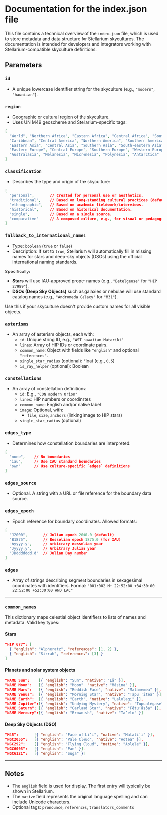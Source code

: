 # Documentation for the index.json file

This file contains a technical overview of the `index.json` file, which is used to store metadata and data structure for Stellarium skycultures. The documentation is intended for developers and integrators working with Stellarium-compatible skyculture definitions.

## Parameters

### `id`

- A unique lowercase identifier string for the skyculture (e.g., `"modern"`, `"hawaiian"`).

### `region`

- Geographic or cultural region of the skyculture.
- Uses UN M49 geoscheme and Stellarium-specific tags:

```json
[
  "World", "Northern Africa", "Eastern Africa", "Central Africa", "Southern Africa", "Western Africa",
  "Caribbean", "Central America", "Northern America", "Southern America",
  "Eastern Asia", "Central Asia", "Southern Asia", "South-eastern Asia", "Western Asia", "Northern Asia",
  "Eastern Europe", "Central Europe", "Southern Europe", "Western Europe", "Northern Europe",
  "Australasia", "Melanesia", "Micronesia", "Polynesia", "Antarctica"
]
```

### `classification`

- Describes the type and origin of the skyculture:

```json
[
  "personal",       // Created for personal use or aesthetics.
  "traditional",    // Based on long-standing cultural practices (default).
  "ethnographic",   // Based on academic fieldwork/interviews.
  "historical",     // Based on historical documentation.
  "single",         // Based on a single source.
  "comparative"     // A composed culture, e.g., for visual or pedagogical comparison.
]
```

### `fallback_to_international_names`

- Type: `boolean` (`true` or `false`)
- Description: If set to `true`, Stellarium will automatically fill in missing names for stars and deep-sky objects (DSOs) using the official international naming standards.

Specifically:

- **Stars** will use IAU-approved proper names (e.g., `"Betelgeuse"` for `"HIP 27989"`).
- **DSOs (Deep Sky Objects)** such as galaxies or nebulae will use standard catalog names (e.g., `"Andromeda Galaxy"` for `"M31"`).

Use this if your skyculture doesn't provide custom names for all visible objects.

### `asterisms`

- An array of asterism objects, each with:
  - `id`: Unique string ID, e.g., `"AST hawaiian Matariki"`
  - `lines`: Array of HIP IDs or coordinate pairs.
  - `common_name`: Object with fields like `"english"` and optional `"references"`.
  - `single_star_radius` (optional): Float (e.g., `0.5`)
  - `is_ray_helper` (optional): Boolean

### `constellations`

- An array of constellation definitions:
  - `id`: E.g., `"CON modern Orion"`
  - `lines`: HIP numbers or coordinates
  - `common_name`: English and/or native label
  - `image`: Optional, with:
    - `file`, `size`, `anchors` (linking image to HIP stars)
  - `single_star_radius` (optional)

### `edges_type`

- Determines how constellation boundaries are interpreted:

```json
[
  "none",    // No boundaries
  "iau",     // Use IAU standard boundaries
  "own"      // Use culture-specific `edges` definitions
]
```

### `edges_source`

- Optional. A string with a URL or file reference for the boundary data source.

### `edges_epoch`

- Epoch reference for boundary coordinates. Allowed formats:

```json
[
  "J2000",       // Julian epoch 2000.0 (default)
  "B1875",       // Besselian epoch 1875.0 (for IAU)
  "Byyyy.y",     // Arbitrary Besselian year
  "Jyyyy.y",     // Arbitrary Julian year
  "JDddddddd.d"  // Julian Day number
]
```

### `edges`

- Array of strings describing segment boundaries in sexagesimal coordinates with identifiers. Format:
  `"001:002 M+ 22:52:00 +34:30:00 22:52:00 +52:30:00 AND LAC"`

---

### `common_names`

This dictionary maps celestial object identifiers to lists of names and metadata. Valid key types:

#### Stars

```json
"HIP 677": [
  { "english": "Alpheratz", "references": [1, 2] },
  { "english": "Sirrah", "references": [3] }
]
```

#### Planets and solar system objects

```json
"NAME Sun":    [{ "english": "Sun", "native": "Lā" }],
"NAME Moon":   [{ "english": "Moon", "native": "Māsina" }],
"NAME Mars":   [{ "english": "Reddish Face", "native": "Matamemea" }],
"NAME Venus":  [{ "english": "Morning Star", "native": "Tapu 'itea" }],
"NAME Earth":  [{ "english": "Earth", "native": "Lalolagi" }],
"NAME Jupiter":[{ "english": "Undying Mystery", "native": "Tupualēgase" }],
"NAME Saturn": [{ "english": "Garland Star", "native": "Fētu‘āsōa" }],
"NAME Mercury":[{ "english": "Brownish", "native": "Ta‘elo" }]
```

#### Deep Sky Objects (DSO)

```json
"M45":       [{ "english": "Face of Li‘i", "native": "Matāli‘i" }],
"NGC2055":   [{ "english": "Pale Cloud", "native": "Aotea" }],
"NGC292":    [{ "english": "Flying Cloud", "native": "Aolele" }],
"NGC6093":   [{ "english": "Pae" }],
"NGC6121":   [{ "english": "Suga" }]
```

---

## Notes

- The `english` field is used for display. The first entry will typically be shown in Stellarium.
- The `native` field represents the original language spelling and can include Unicode characters.
- Optional tags: `pronounce`, `references`, `translators_comments`
